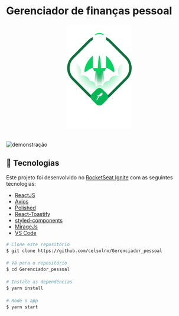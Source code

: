 <h1>Gerenciador de finanças pessoal</h1>

<p align='center' style="text-align:center">
    <img  src="./public/ignite.png" alt="Ignite">
</p>
<br>
<img src="https://res.cloudinary.com/celsolnv/image/upload/v1622318837/gerenciador_pessoal/demo_km2lkb.gif" alt="demonstração">


## 🚀 Tecnologias

Este projeto foi desenvolvido no [RocketSeat Ignite](https://rocketseat.com.br/ignite) com as seguintes tecnologias:

-  [ReactJS](https://reactjs.org/)
-  [Axios](https://github.com/axios/axios)
-  [Polished](https://polished.js.org/)
-  [React-Toastify](https://fkhadra.github.io/react-toastify/)
-  [styled-components](https://www.styled-components.com/)
-  [MirageJs](https://miragejs.com)
-  [VS Code](https://code.visualstudio.com)

```bash
# Clone este repositório
$ git clone https://github.com/celsolnv/Gerenciador_pessoal

# Vá para o repositório
$ cd Gerenciador_pessoal

# Instale as dependências
$ yarn install

# Rode o app
$ yarn start
```
